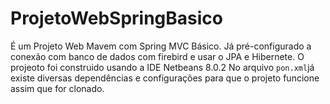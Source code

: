 # ProjetoWebSpringBasico
É um Projeto Web Mavem com Spring MVC Básico. Já pré-configurado a conexão com banco de dados com firebird e usar o JPA e Hibernete.
O projeoto foi construido usando a IDE Netbeans 8.0.2
No arquivo `pon.xml`já existe diversas dependências e configurações para que o projeto funcione assim que for clonado.
